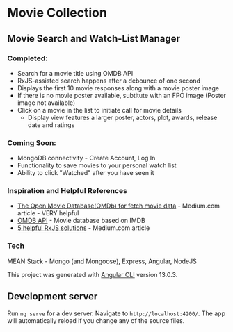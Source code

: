 # Movie Collection
## Movie Search and Watch-List Manager

### Completed:

- Search for a movie title using OMDB API
- RxJS-assisted search happens after a debounce of one second
- Displays the first 10 movie responses along with a movie poster image
- If there is no movie poster available, subtitute with an FPO image (Poster image not available)
- Click on a movie in the list to initiate call for movie details
  - Display view features a larger poster, actors, plot, awards, release date and ratings

### Coming Soon:

- MongoDB connectivity - Create Account, Log In
- Functionality to save movies to your personal watch list
- Ability to click "Watched" after you have seen it

### Inspiration and Helpful References
- [The Open Movie Database(OMDb) for fetch movie data](https://medium.com/nerd-for-tech/the-open-movie-database-omdb-for-fetch-movie-data-bc5ff46bec8) - Medium.com article - VERY helpful
- [OMDB API](http://www.omdbapi.com/) - Movie database based on IMDB
- [5 helpful RxJS solutions](https://medium.com/grensesnittet/5-helpful-rxjs-solutions-d34f7c2f1cd9) - Medium.com article

### Tech

MEAN Stack - Mongo (and Mongoose), Express, Angular, NodeJS

This project was generated with [Angular CLI](https://github.com/angular/angular-cli) version 13.0.3.

## Development server

Run `ng serve` for a dev server. Navigate to `http://localhost:4200/`. The app will automatically reload if you change any of the source files.
